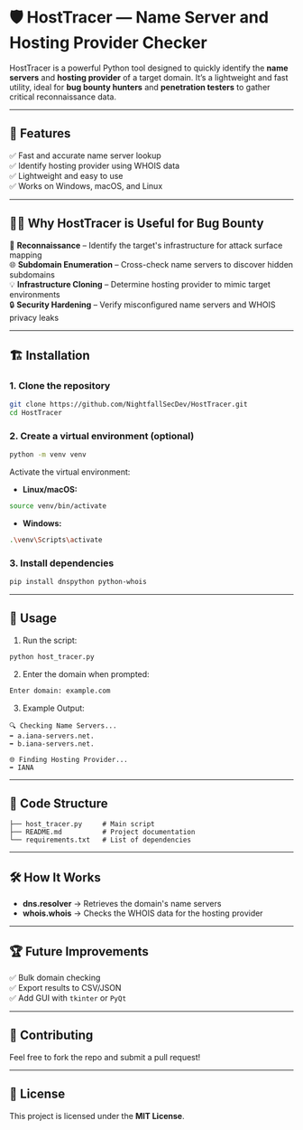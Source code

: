 
# 🛡️ HostTracer — Name Server and Hosting Provider Checker  

HostTracer is a powerful Python tool designed to quickly identify the **name servers** and **hosting provider** of a target domain. It’s a lightweight and fast utility, ideal for **bug bounty hunters** and **penetration testers** to gather critical reconnaissance data.  

---

## 🚀 Features  
✅ Fast and accurate name server lookup  
✅ Identify hosting provider using WHOIS data  
✅ Lightweight and easy to use  
✅ Works on Windows, macOS, and Linux  

---

## 🕵️‍♂️ Why HostTracer is Useful for Bug Bounty  
🔎 **Reconnaissance** – Identify the target's infrastructure for attack surface mapping  
🌐 **Subdomain Enumeration** – Cross-check name servers to discover hidden subdomains  
💡 **Infrastructure Cloning** – Determine hosting provider to mimic target environments  
🔒 **Security Hardening** – Verify misconfigured name servers and WHOIS privacy leaks  

---

## 🏗️ Installation  

### 1. **Clone the repository**  
```bash
git clone https://github.com/NightfallSecDev/HostTracer.git
cd HostTracer
```

### 2. **Create a virtual environment (optional)**  
```bash
python -m venv venv
```

Activate the virtual environment:  
- **Linux/macOS:**  
```bash
source venv/bin/activate
```
- **Windows:**  
```bash
.\venv\Scripts\activate
```

### 3. **Install dependencies**  
```bash
pip install dnspython python-whois
```

---

## 🎯 Usage  
1. Run the script:  
```bash
python host_tracer.py
```

2. Enter the domain when prompted:  
```bash
Enter domain: example.com
```

3. Example Output:
```
🔍 Checking Name Servers...
➡️ a.iana-servers.net.
➡️ b.iana-servers.net.

🌐 Finding Hosting Provider...
➡️ IANA
```

---

## 📝 Code Structure  
```plaintext
├── host_tracer.py     # Main script
├── README.md          # Project documentation
└── requirements.txt   # List of dependencies
```

---

## 🛠️ How It Works  
- **dns.resolver** → Retrieves the domain's name servers  
- **whois.whois** → Checks the WHOIS data for the hosting provider  

---

## 🏆 Future Improvements  
✅ Bulk domain checking  
✅ Export results to CSV/JSON  
✅ Add GUI with `tkinter` or `PyQt`  

---

## 🤝 Contributing  
Feel free to fork the repo and submit a pull request!  

---

## 📄 License  
This project is licensed under the **MIT License**.  
